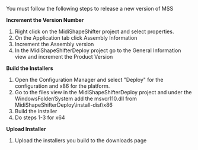 You must follow the following steps to release a new version of MSS

**Increment the Version Number**
  1. Right click on the MidiShapeShifter project and select properties.
  1. On the Application tab click Assembly Information
  1. Increment the Assembly version
  1. In the MidiShapeShifterDeploy project go to the General Information view and increment the Product Version

**Build the Installers**
  1. Open the Configuration Manager and select "Deploy" for the configuration and x86 for the platform.
  1. Go to the files view in the MidiShapeShifterDeploy project and under the WindowsFolder/System add the msvcr110.dll from MidiShapeShifterDeploy\install-dist\x86
  1. Build the installer
  1. Do steps 1-3 for x64

**Upload Installer**
  1. Upload the installers you build to the downloads page